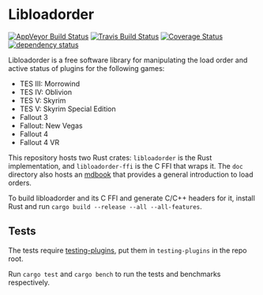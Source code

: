 # Libloadorder


[![AppVeyor Build Status](https://ci.appveyor.com/api/projects/status/github/WrinklyNinja/libloadorder?branch=master&svg=true)](https://ci.appveyor.com/project/WrinklyNinja/libloadorder)
[![Travis Build Status](https://travis-ci.org/WrinklyNinja/libloadorder.svg?branch=master)](https://travis-ci.org/WrinklyNinja/libloadorder)
[![Coverage Status](https://coveralls.io/repos/github/WrinklyNinja/libloadorder/badge.svg?branch=master)](https://coveralls.io/github/WrinklyNinja/libloadorder?branch=master)
[![dependency status](https://deps.rs/repo/github/WrinklyNinja/libloadorder/status.svg)](https://deps.rs/repo/github/WrinklyNinja/libloadorder)

Libloadorder is a free software library for manipulating the load order and active status of plugins for the following games:

* TES III: Morrowind
* TES IV: Oblivion
* TES V: Skyrim
* TES V: Skyrim Special Edition
* Fallout 3
* Fallout: New Vegas
* Fallout 4
* Fallout 4 VR

This repository hosts two Rust crates: `libloadorder` is the Rust implementation, and `libloadorder-ffi` is the C FFI that wraps it. The `doc` directory also hosts an [mdbook](https://github.com/rust-lang-nursery/mdBook) that provides a general introduction to load orders.

To build libloadorder and its C FFI and generate C/C++ headers for it, install Rust and run `cargo build --release --all --all-features`.

## Tests

The tests require [testing-plugins](https://github.com/WrinklyNinja/testing-plugins), put them in `testing-plugins` in the repo root.

Run `cargo test` and `cargo bench` to run the tests and benchmarks respectively.
